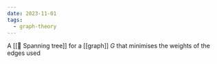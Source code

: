 ```yaml
---
date: 2023-11-01
tags:
  - graph-theory
---
```

A [[📘 Spanning tree]] for a [[graph]] $G$ that minimises the weights of the edges used